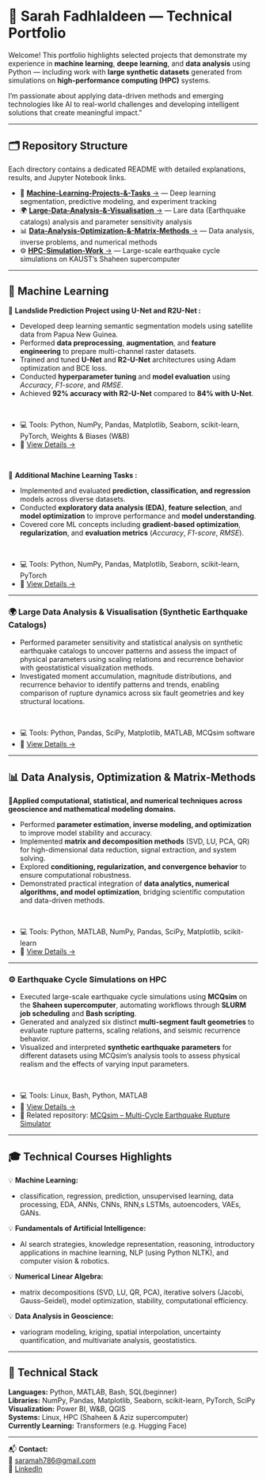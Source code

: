 # 🌟 Sarah Fadhlaldeen — Technical Portfolio

Welcome! This portfolio highlights selected projects that demonstrate my experience in **machine learning**, **deepe learning**, and **data analysis** using Python — including work with **large synthetic datasets** generated from simulations on **high-performance computing (HPC)** systems.

I’m passionate about applying data-driven methods and emerging technologies like AI to real-world challenges and developing intelligent solutions that create meaningful impact."

---

## 🗂️ Repository Structure

Each directory contains a dedicated README with detailed explanations, results, and  Jupyter Notebook links.

- 🧠 [**Machine-Learning-Projects-&-Tasks** →](./Machine-Learning-Projects-&-Tasks) — Deep learning segmentation, predictive modeling, and experiment tracking
- 🌍 [**Large-Data-Analysis-&-Visualisation** →](./Large-Data-Analysis-&-Visualisation) — Lare data (Earthquake catalogs) analysis and parameter sensitivity analysis 
- 📊 [**Data-Analysis-Optimization-&-Matrix-Methods** →](./Data-Analysis-Optimization-&-Tuning) — Data analysis, inverse problems, and numerical methods  
- ⚙️ [**HPC-Simulation-Work** →](./HPC-Simulation-Work) — Large-scale earthquake cycle simulations on KAUST’s Shaheen supercomputer

---

## 🧠 Machine Learning

🧩 **Landslide Prediction Project using U-Net and R2U-Net :**  
- Developed deep learning semantic segmentation models using satellite data from Papua New Guinea.  
- Performed **data preprocessing**, **augmentation**, and **feature engineering** to prepare multi-channel raster datasets.  
- Trained and tuned **U-Net** and **R2-U-Net** architectures using Adam optimization and BCE loss.  
- Conducted **hyperparameter tuning** and **model evaluation** using *Accuracy*, *F1-score*, and *RMSE*.  
- Achieved **92% accuracy with R2-U-Net** compared to **84% with U-Net**. 

<br>

- 💻 Tools: Python, NumPy, Pandas, Matplotlib, Seaborn, scikit-learn, PyTorch, Weights & Biases (W&B)  
- 🔗 [View Details →](./Machine-Learning-Projects-&-Tasks)

<br>

🧩 **Additional Machine Learning Tasks :**  
- Implemented and evaluated **prediction, classification, and regression** models across diverse datasets.  
- Conducted **exploratory data analysis (EDA)**, **feature selection**, and **model optimization** to improve performance and **model understanding**.  
- Covered core ML concepts including **gradient-based optimization**, **regularization**, and **evaluation metrics** (*Accuracy*, *F1-score*, *RMSE*). 

<br>

- 💻 Tools: Python, NumPy, Pandas, Matplotlib, Seaborn, scikit-learn, PyTorch  
- 🔗 [View Details →](./Machine-Learning-Projects-&-Tasks)

---

### 🌍 Large Data Analysis & Visualisation (Synthetic Earthquake Catalogs) 
- Performed parameter sensitivity and statistical analysis on synthetic earthquake catalogs to uncover patterns and assess the impact of physical parameters using scaling relations and recurrence behavior with geostatistical visualization methods.
- Investigated moment accumulation, magnitude distributions, and recurrence behavior to identify patterns and trends, enabling comparison of rupture dynamics across six fault geometries and key structural locations.

<br>

- 💻 Tools: Python, Pandas, SciPy, Matplotlib, MATLAB, MCQsim software
- 🔗 [View Details →](./Large-Data-Analysis-&-Visualisation)

---

## 📊 Data Analysis, Optimization & Matrix-Methods  

🧩**Applied computational, statistical, and numerical techniques across geoscience and mathematical modeling domains.**  
- Performed **parameter estimation, inverse modeling, and optimization** to improve model stability and accuracy.  
- Implemented **matrix and decomposition methods** (SVD, LU, PCA, QR) for high-dimensional data reduction, signal extraction, and system solving.  
- Explored **conditioning, regularization, and convergence behavior** to ensure computational robustness.  
- Demonstrated practical integration of **data analytics, numerical algorithms, and model optimization**, bridging scientific computation and data-driven methods. 

<br>

- 💻 Tools: Python, MATLAB, NumPy, Pandas, SciPy, Matplotlib, scikit-learn  
- 🔗 [View Details →](./Data-Analysis-Optimization-&-Matrix-Methods)

---

### ⚙️ Earthquake Cycle Simulations on HPC
- Executed large-scale earthquake cycle simulations using **MCQsim** on the **Shaheen supercomputer**, automating workflows through **SLURM job scheduling** and **Bash scripting**.  
- Generated and analyzed six distinct **multi-segment fault geometries** to evaluate rupture patterns, scaling relations, and seismic recurrence behavior.  
- Visualized and interpreted **synthetic earthquake parameters** for different datasets using MCQsim’s analysis tools to assess physical realism and the effects of varying input parameters.  

<br>

- 💻 Tools: Linux, Bash, Python, MATLAB  
- 🔗 [View Details →](./HPC-Simulation-Work)  
- 🔗 Related repository: [MCQsim – Multi-Cycle Earthquake Rupture Simulator](https://github.com/woxin5295/MC-Qsim)

---

## 🎓 Technical Courses Highlights
💡 **Machine Learning:** 
- classification, regression, prediction, unsupervised learning, data processing, EDA, ANNs, CNNs, RNN,s LSTMs, autoencoders, VAEs, GANs.

💡 **Fundamentals of Artificial Intelligence:** 
- AI search strategies, knowledge representation, reasoning, introductory applications in machine learning, NLP (using Python NLTK), and computer vision & robotics.

💡 **Numerical Linear Algebra:** 
- matrix decompositions (SVD, LU, QR, PCA), iterative solvers (Jacobi, Gauss–Seidel), model optimization, stability, computational efficiency. 

💡 **Data Analysis in Geoscience:** 
- variogram modeling, kriging, spatial interpolation, uncertainty quantification, and multivariate analysis, geostatistics.


---

## 🧰 Technical Stack
**Languages:** Python, MATLAB, Bash, SQL(beginner)  
**Libraries:** NumPy, Pandas, Matplotlib, Seaborn, scikit-learn, PyTorch, SciPy     
**Visualization:** Power BI, W&B, QGIS  
**Systems:** Linux, HPC (Shaheen & Aziz supercomputer)  
**Currently Learning:** Transformers (e.g. Hugging Face)

---

📬 **Contact:**  
📧 [saramah786@gmail.com](mailto:saramah786@gmail.com)  
🔗 [LinkedIn](https://www.linkedin.com/in/sarah-fadhlaldeen)
